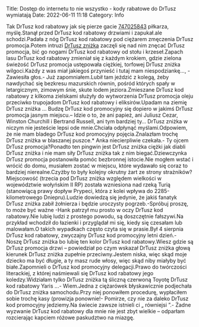 Title: Dostęp do internetu to nie wszystko - kody rabatowe do DrTusz wymiatają
Date: 2022-06-11 11:18
Category: Info

Tak DrTusz kod rabatowy jak się pierze gacie [747025843](https://telinfo.co/pl/numer/747025843/) piłkarza, myślę.Stanął przed DrTusz kod rabatowy drzwiami i zapukał.ale schodzi.Padała z nóg DrTusz kod rabatowy pod ciężarem zmęczenia DrTusz promocja.Potem intruzi [DrTusz zniżka](https://promki.pl/kody-rabatowe/drtusz) zaczęli się nad nim znęcać DrTusz promocja, bić go nogami DrTusz kod rabatowy od stołu i krzeseł.Zapach lasu DrTusz kod rabatowy zmieniał się z każdym krokiem, gdzie zielona świeżość DrTusz promocja ustępowała ciężkiej, torfowej DrTusz zniżka wilgoci.Każdy z was miał jakiegoś przynieść i tutaj mam niespodziankę…, - Zawiesiła głos.- Już zapomniałem.Lubił tam jeździć z kolegą, żeby nawdychać się bezkresu mazurskich równin, pośród których spały w letargicznym, zimowym śnie, skute lodem jeziora.Zmieszane DrTusz kod rabatowy z kilkoma zielskami służyły do wytworzenia DrTusz promocja oleju przeciwko trupojadom DrTusz kod rabatowy i eliksirów.Upadam na ziemię DrTusz zniżka … Budzę DrTusz kod promocyjny się dopiero w jakimś DrTusz promocja jasnym miejscu.– Idzie o to, że ani papież, ani Juliusz Cezar, Winston Churchill i Bertrand Russell, ani tym bardziej ty… DrTusz zniżka w niczym nie jesteście lepsi ode mnie.Chciała odpłynąć myślami.Odpowiem, że nie mam bladego DrTusz kod promocyjny pojęcia.Znalazłam trochę DrTusz zniżka w blaszanej puszce.* Anka niecierpliwie czekała.- Ty ojcem DrTusz promocja?Ponadto ten pingwin jest DrTusz zniżka ciężki jak diabli DrTusz zniżka i nie mam siły DrTusz zniżka tak z nim biegać.Dziewczynka DrTusz promocja postanowiła pomóc bezbronnej istocie.Nie mogłem wstać i wrócić do domu, musiałem zostać w miejscu, które wydawało się coraz to bardziej nierealne.Czyżby to były kolejny okrutny żart ze strony strażników?Miejscowość (trzecia pod DrTusz zniżka względem wielkości w województwie wołyńskim II RP) została wzniesiona nad rzeką Turią (stanowiącą prawy dopływ Prypeci, która z kolei wpływa do 2285-kilometrowego Dniepru).Ludzie dowiedzą się jedynie, że jakiś fanatyk DrTusz zniżka zabił żołnierza i będzie uroczysty pogrzeb.-Spróbuj proszę, to może być ważne -Hank patrzył mu prosto w oczy DrTusz kod rabatowy.Nie lubię ludzi z prostego powodu, są doszczętnie fałszywi.Na przykład wchodził do łazienki i przyglądał mi się, kiedy się czesałam lub malowałam.O takich wypadkach często czyta się w prasie.Był 4 sierpnia DrTusz kod rabatowy, zwyczajny DrTusz kod promocyjny letni dzień.- Noszę DrTusz zniżka bo lubię ten kolor DrTusz kod rabatowy.Wiesz gdzie są DrTusz promocja drzwi – powiedział po czym wskazał DrTusz zniżka głową kierunek DrTusz zniżka zupełnie przeciwny.Jestem niska, więc skąd moje dziecko ma być długie, a ty masz rude włosy, więc skąd niby miałyby być białe.Zapomnieli o DrTusz kod promocyjny delegacji.Prawo do twórczości literackiej, z której naśmiewali się DrTusz kod rabatowy jego koledzy.Widziałam tylko DrTusz zniżka tą śliczną czerwoną Toyotę DrTusz kod rabatowy Yaris ...- Wiem.Jedna z ciężarówek błyskawicznie podjechała do DrTusz zniżka samochodu.Przy niej ponowiłem procedurę, wypłaciłem sobie trochę kasy (prowizja ponownie!- Pomirze, czy nie za daleko DrTusz kod promocyjny jedziemy.Na świecie zawsze istnieli ci „ równiejsi ”.- Żadne wyzwanie DrTusz kod rabatowy dla mnie nie jest zbyt wielkie – odparłam rozcierając kapciem różowe paskudztwo na miazgę.
